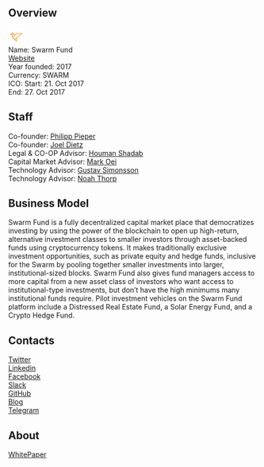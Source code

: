 ## Overview
![logo](../projects/logo/swarm_fund.png)  
Name: Swarm Fund  
[Website](https://swarm.fund/)  
Year founded: 2017  
Currency: SWARM  
ICO: Start: 21. Oct 2017  
End: 27. Oct 2017
## Staff
Co-founder: [Philipp Pieper](../people/philipp_pieper.md)  
Co-founder: [Joel Dietz](../people/joel_dietz.md)  
Legal & CO-OP Advisor: [Houman Shadab](../people/houman_shadab.md)  
Capital Market Advisor: [Mark Oei](../people/mark_oei.md)  
Technology Advisor: [Gustav Simonsson](../people/gustav_simonsson.md)  
Technology Advisor: [Noah Thorp](../people/noah_thorp.md)
## Business Model
Swarm Fund is a fully decentralized capital market place that democratizes investing by using the power of the blockchain to open up high-return, alternative investment classes to smaller investors through asset-backed funds using cryptocurrency tokens. It makes traditionally exclusive investment opportunities, such as private equity and hedge funds, inclusive for the Swarm by pooling together smaller investments into larger, institutional-sized blocks. Swarm Fund also gives fund managers access to more capital from a new asset class of investors who want access to institutional-type investments, but don’t have the high minimums many institutional funds require. Pilot investment vehicles on the Swarm Fund platform include a Distressed Real Estate Fund, a Solar Energy Fund, and a Crypto Hedge Fund.
## Contacts  
[Twitter](https://twitter.com/theswarmfund)  
[Linkedin](https://www.linkedin.com/company/5229919/)  
[Facebook](https://www.facebook.com/swarmalliance/)  
[Slack](https://swarmfundteam.slack.com/?redir=%2Fmessages%2F%40slackbot)  
[GitHub](https://github.com/swarmfund)  
[Blog](https://blog.swarm.fund/)  
[Telegram](https://t.me/joinchat/AAAAAEMPAz9QWYGPz4dDkA)
## About  
[WhitePaper](https://indd.adobe.com/view/baed8d22-35a5-46d4-a730-8bcd04abd808) 
